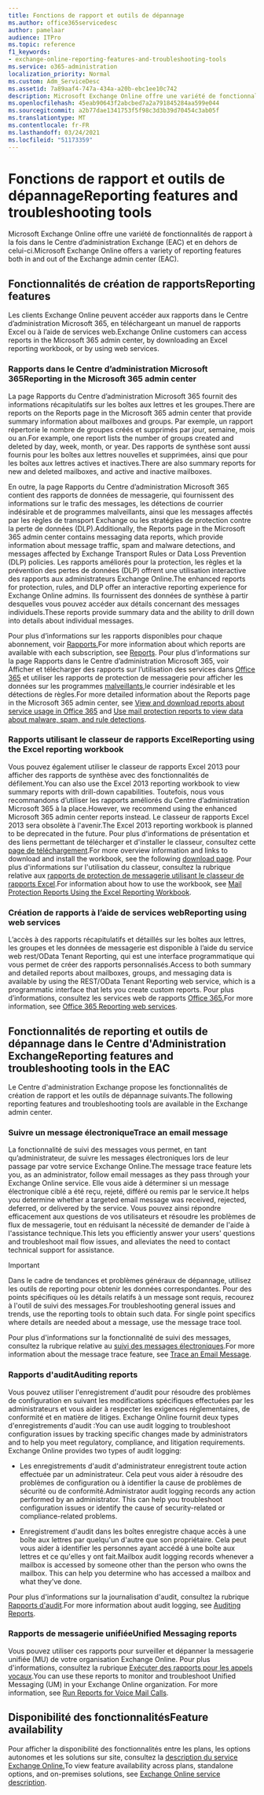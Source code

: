 ```yaml
---
title: Fonctions de rapport et outils de dépannage
ms.author: office365servicedesc
author: pamelaar
audience: ITPro
ms.topic: reference
f1_keywords:
- exchange-online-reporting-features-and-troubleshooting-tools
ms.service: o365-administration
localization_priority: Normal
ms.custom: Adm_ServiceDesc
ms.assetid: 7a89aaf4-747a-434a-a20b-ebc1ee10c742
description: Microsoft Exchange Online offre une variété de fonctionnalités de rapport à la fois dans le Centre d’administration Exchange (EAC) et en dehors de celui-ci.
ms.openlocfilehash: 45eab90643f2abcbed7a2a791845284aa599e044
ms.sourcegitcommit: a2b77dae1341753f5f98c3d3b39d70454c3ab05f
ms.translationtype: MT
ms.contentlocale: fr-FR
ms.lasthandoff: 03/24/2021
ms.locfileid: "51173359"
---
```

# <a name="reporting-features-and-troubleshooting-tools"></a><span data-ttu-id="93d7a-103">Fonctions de rapport et outils de dépannage</span><span class="sxs-lookup"><span data-stu-id="93d7a-103">Reporting features and troubleshooting tools</span></span>

<span data-ttu-id="93d7a-104">Microsoft Exchange Online offre une variété de fonctionnalités de rapport à la fois dans le Centre d’administration Exchange (EAC) et en dehors de celui-ci.</span><span class="sxs-lookup"><span data-stu-id="93d7a-104">Microsoft Exchange Online offers a variety of reporting features both in and out of the Exchange admin center (EAC).</span></span>
  
## <a name="reporting-features"></a><span data-ttu-id="93d7a-105">Fonctionnalités de création de rapports</span><span class="sxs-lookup"><span data-stu-id="93d7a-105">Reporting features</span></span>

<span data-ttu-id="93d7a-106">Les clients Exchange Online peuvent accéder aux rapports dans le Centre d’administration Microsoft 365, en téléchargeant un manuel de rapports Excel ou à l’aide de services web.</span><span class="sxs-lookup"><span data-stu-id="93d7a-106">Exchange Online customers can access reports in the Microsoft 365 admin center, by downloading an Excel reporting workbook, or by using web services.</span></span>
  
### <a name="reporting-in-the-microsoft-365-admin-center"></a><span data-ttu-id="93d7a-107">Rapports dans le Centre d’administration Microsoft 365</span><span class="sxs-lookup"><span data-stu-id="93d7a-107">Reporting in the Microsoft 365 admin center</span></span>

<span data-ttu-id="93d7a-108">La page Rapports du Centre d’administration Microsoft 365 fournit des informations récapitulatifs sur les boîtes aux lettres et les groupes.</span><span class="sxs-lookup"><span data-stu-id="93d7a-108">There are reports on the Reports page in the Microsoft 365 admin center that provide summary information about mailboxes and groups.</span></span> <span data-ttu-id="93d7a-109">Par exemple, un rapport répertorie le nombre de groupes créés et supprimés par jour, semaine, mois ou an.</span><span class="sxs-lookup"><span data-stu-id="93d7a-109">For example, one report lists the number of groups created and deleted by day, week, month, or year.</span></span> <span data-ttu-id="93d7a-110">Des rapports de synthèse sont aussi fournis pour les boîtes aux lettres nouvelles et supprimées, ainsi que pour les boîtes aux lettres actives et inactives.</span><span class="sxs-lookup"><span data-stu-id="93d7a-110">There are also summary reports for new and deleted mailboxes, and active and inactive mailboxes.</span></span> 
  
<span data-ttu-id="93d7a-111">En outre, la page Rapports du Centre d’administration Microsoft 365 contient des rapports de données de messagerie, qui fournissent des informations sur le trafic des messages, les détections de courrier indésirable et de programmes malveillants, ainsi que les messages affectés par les règles de transport Exchange ou les stratégies de protection contre la perte de données (DLP).</span><span class="sxs-lookup"><span data-stu-id="93d7a-111">Additionally, the Reports page in the Microsoft 365 admin center contains messaging data reports, which provide information about message traffic, spam and malware detections, and messages affected by Exchange Transport Rules or Data Loss Prevention (DLP) policies.</span></span> <span data-ttu-id="93d7a-112">Les rapports améliorés pour la protection, les règles et la prévention des pertes de données (DLP) offrent une utilisation interactive des rapports aux administrateurs Exchange Online.</span><span class="sxs-lookup"><span data-stu-id="93d7a-112">The enhanced reports for protection, rules, and DLP offer an interactive reporting experience for Exchange Online admins.</span></span> <span data-ttu-id="93d7a-113">Ils fournissent des données de synthèse à partir desquelles vous pouvez accéder aux détails concernant des messages individuels.</span><span class="sxs-lookup"><span data-stu-id="93d7a-113">These reports provide summary data and the ability to drill down into details about individual messages.</span></span>
  
<span data-ttu-id="93d7a-114">Pour plus d’informations sur les rapports disponibles pour chaque abonnement, voir [Rapports.](../office-365-platform-service-description/reports.md)</span><span class="sxs-lookup"><span data-stu-id="93d7a-114">For more information about which reports are available with each subscription, see [Reports](../office-365-platform-service-description/reports.md).</span></span> <span data-ttu-id="93d7a-115">Pour plus d’informations sur la page Rapports dans le Centre d’administration Microsoft 365, voir Afficher et télécharger des rapports sur l’utilisation des services dans [Office 365](/microsoft-365/admin/activity-reports/activity-reports) et utiliser les rapports de protection de messagerie pour afficher les données sur les programmes [malveillants,](/exchange/monitoring/use-mail-protection-reports)le courrier indésirable et les détections de règles.</span><span class="sxs-lookup"><span data-stu-id="93d7a-115">For more detailed information about the Reports page in the Microsoft 365 admin center, see [View and download reports about service usage in Office 365](/microsoft-365/admin/activity-reports/activity-reports) and [Use mail protection reports to view data about malware, spam, and rule detections](/exchange/monitoring/use-mail-protection-reports).</span></span>
  
### <a name="reporting-using-the-excel-reporting-workbook"></a><span data-ttu-id="93d7a-116">Rapports utilisant le classeur de rapports Excel</span><span class="sxs-lookup"><span data-stu-id="93d7a-116">Reporting using the Excel reporting workbook</span></span>

<span data-ttu-id="93d7a-117">Vous pouvez également utiliser le classeur de rapports Excel 2013 pour afficher des rapports de synthèse avec des fonctionnalités de défilement.</span><span class="sxs-lookup"><span data-stu-id="93d7a-117">You can also use the Excel 2013 reporting workbook to view summary reports with drill-down capabilities.</span></span> <span data-ttu-id="93d7a-118">Toutefois, nous vous recommandons d’utiliser les rapports améliorés du Centre d’administration Microsoft 365 à la place.</span><span class="sxs-lookup"><span data-stu-id="93d7a-118">However, we recommend using the enhanced Microsoft 365 admin center reports instead.</span></span> <span data-ttu-id="93d7a-119">Le classeur de rapports Excel 2013 sera obsolète à l'avenir.</span><span class="sxs-lookup"><span data-stu-id="93d7a-119">The Excel 2013 reporting workbook is planned to be deprecated in the future.</span></span> <span data-ttu-id="93d7a-120">Pour plus d'informations de présentation et des liens permettant de télécharger et d'installer le classeur, consultez cette [page de téléchargement](https://go.microsoft.com/fwlink/p/?LinkId=271776).</span><span class="sxs-lookup"><span data-stu-id="93d7a-120">For more overview information and links to download and install the workbook, see the following [download page](https://go.microsoft.com/fwlink/p/?LinkId=271776).</span></span> <span data-ttu-id="93d7a-121">Pour plus d'informations sur l'utilisation du classeur, consultez la rubrique relative aux [rapports de protection de messagerie utilisant le classeur de rapports Excel](/previous-versions/exchange-server/exchange-150/jj945734(v=exchg.150)).</span><span class="sxs-lookup"><span data-stu-id="93d7a-121">For information about how to use the workbook, see [Mail Protection Reports Using the Excel Reporting Workbook](/previous-versions/exchange-server/exchange-150/jj945734(v=exchg.150)).</span></span> 
  
### <a name="reporting-using-web-services"></a><span data-ttu-id="93d7a-122">Création de rapports à l’aide de services web</span><span class="sxs-lookup"><span data-stu-id="93d7a-122">Reporting using web services</span></span>

<span data-ttu-id="93d7a-123">L’accès à des rapports récapitulatifs et détaillés sur les boîtes aux lettres, les groupes et les données de messagerie est disponible à l’aide du service web rest/OData Tenant Reporting, qui est une interface programmatique qui vous permet de créer des rapports personnalisés.</span><span class="sxs-lookup"><span data-stu-id="93d7a-123">Access to both summary and detailed reports about mailboxes, groups, and messaging data is available by using the REST/OData Tenant Reporting web service, which is a programmatic interface that lets you create custom reports.</span></span> <span data-ttu-id="93d7a-124">Pour plus d’informations, consultez les services web de rapports [Office 365.](/previous-versions/office/developer/o365-enterprise-developers/jj984325(v=office.15))</span><span class="sxs-lookup"><span data-stu-id="93d7a-124">For more information, see [Office 365 Reporting web services](/previous-versions/office/developer/o365-enterprise-developers/jj984325(v=office.15)).</span></span>
  
## <a name="reporting-features-and-troubleshooting-tools-in-the-eac"></a><span data-ttu-id="93d7a-125">Fonctionnalités de reporting et outils de dépannage dans le Centre d'Administration Exchange</span><span class="sxs-lookup"><span data-stu-id="93d7a-125">Reporting features and troubleshooting tools in the EAC</span></span>

<span data-ttu-id="93d7a-126">Le Centre d'administration Exchange propose les fonctionnalités de création de rapport et les outils de dépannage suivants.</span><span class="sxs-lookup"><span data-stu-id="93d7a-126">The following reporting features and troubleshooting tools are available in the Exchange admin center.</span></span>
  
### <a name="trace-an-email-message"></a><span data-ttu-id="93d7a-127">Suivre un message électronique</span><span class="sxs-lookup"><span data-stu-id="93d7a-127">Trace an email message</span></span>

<span data-ttu-id="93d7a-128">La fonctionnalité de suivi des messages vous permet, en tant qu’administrateur, de suivre les messages électroniques lors de leur passage par votre service Exchange Online.</span><span class="sxs-lookup"><span data-stu-id="93d7a-128">The message trace feature lets you, as an administrator, follow email messages as they pass through your Exchange Online service.</span></span> <span data-ttu-id="93d7a-129">Elle vous aide à déterminer si un message électronique ciblé a été reçu, rejeté, différé ou remis par le service.</span><span class="sxs-lookup"><span data-stu-id="93d7a-129">It helps you determine whether a targeted email message was received, rejected, deferred, or delivered by the service.</span></span> <span data-ttu-id="93d7a-130">Vous pouvez ainsi répondre efficacement aux questions de vos utilisateurs et résoudre les problèmes de flux de messagerie, tout en réduisant la nécessité de demander de l'aide à l'assistance technique.</span><span class="sxs-lookup"><span data-stu-id="93d7a-130">This lets you efficiently answer your users' questions and troubleshoot mail flow issues, and alleviates the need to contact technical support for assistance.</span></span>
  
> [!IMPORTANT]
> <span data-ttu-id="93d7a-p107">Dans le cadre de tendances et problèmes généraux de dépannage, utilisez les outils de reporting pour obtenir les données correspondantes. Pour des points spécifiques où les détails relatifs à un message sont requis, recourez à l'outil de suivi des messages.</span><span class="sxs-lookup"><span data-stu-id="93d7a-p107">For troubleshooting general issues and trends, use the reporting tools to obtain such data. For single point specifics where details are needed about a message, use the message trace tool.</span></span> 
  
<span data-ttu-id="93d7a-133">Pour plus d'informations sur la fonctionnalité de suivi des messages, consultez la rubrique relative au [suivi des messages électroniques](/exchange/monitoring/trace-an-email-message/trace-an-email-message).</span><span class="sxs-lookup"><span data-stu-id="93d7a-133">For more information about the message trace feature, see [Trace an Email Message](/exchange/monitoring/trace-an-email-message/trace-an-email-message).</span></span>
  
### <a name="auditing-reports"></a><span data-ttu-id="93d7a-134">Rapports d'audit</span><span class="sxs-lookup"><span data-stu-id="93d7a-134">Auditing reports</span></span>

<span data-ttu-id="93d7a-p108">Vous pouvez utiliser l'enregistrement d'audit pour résoudre des problèmes de configuration en suivant les modifications spécifiques effectuées par les administrateurs et vous aider à respecter les exigences réglementaires, de conformité et en matière de litiges. Exchange Online fournit deux types d'enregistrements d'audit :</span><span class="sxs-lookup"><span data-stu-id="93d7a-p108">You can use audit logging to troubleshoot configuration issues by tracking specific changes made by administrators and to help you meet regulatory, compliance, and litigation requirements. Exchange Online provides two types of audit logging:</span></span>
  
- <span data-ttu-id="93d7a-p109">Les enregistrements d'audit d'administrateur enregistrent toute action effectuée par un administrateur. Cela peut vous aider à résoudre des problèmes de configuration ou à identifier la cause de problèmes de sécurité ou de conformité.</span><span class="sxs-lookup"><span data-stu-id="93d7a-p109">Administrator audit logging records any action performed by an administrator. This can help you troubleshoot configuration issues or identify the cause of security-related or compliance-related problems.</span></span> 
    
- <span data-ttu-id="93d7a-p110">Enregistrement d'audit dans les boîtes enregistre chaque accès à une boîte aux lettres par quelqu'un d'autre que son propriétaire. Cela peut vous aider à identifier les personnes ayant accédé à une boîte aux lettres et ce qu'elles y ont fait.</span><span class="sxs-lookup"><span data-stu-id="93d7a-p110">Mailbox audit logging records whenever a mailbox is accessed by someone other than the person who owns the mailbox. This can help you determine who has accessed a mailbox and what they've done.</span></span> 
    
<span data-ttu-id="93d7a-141">Pour plus d'informations sur la journalisation d'audit, consultez la rubrique [Rapports d'audit](/exchange/security-and-compliance/exchange-auditing-reports/exchange-auditing-reports).</span><span class="sxs-lookup"><span data-stu-id="93d7a-141">For more information about audit logging, see [Auditing Reports](/exchange/security-and-compliance/exchange-auditing-reports/exchange-auditing-reports).</span></span>
  
### <a name="unified-messaging-reports"></a><span data-ttu-id="93d7a-142">Rapports de messagerie unifiée</span><span class="sxs-lookup"><span data-stu-id="93d7a-142">Unified Messaging reports</span></span>

<span data-ttu-id="93d7a-p111">Vous pouvez utiliser ces rapports pour surveiller et dépanner la messagerie unifiée (MU) de votre organisation Exchange Online. Pour plus d'informations, consultez la rubrique [Exécuter des rapports pour les appels vocaux](/exchange/voice-mail-unified-messaging/run-voice-mail-call-reports/run-voice-mail-call-reports).</span><span class="sxs-lookup"><span data-stu-id="93d7a-p111">You can use these reports to monitor and troubleshoot Unified Messaging (UM) in your Exchange Online organization. For more information, see [Run Reports for Voice Mail Calls](/exchange/voice-mail-unified-messaging/run-voice-mail-call-reports/run-voice-mail-call-reports).</span></span>
  
## <a name="feature-availability"></a><span data-ttu-id="93d7a-145">Disponibilité des fonctionnalités</span><span class="sxs-lookup"><span data-stu-id="93d7a-145">Feature availability</span></span>

<span data-ttu-id="93d7a-146">Pour afficher la disponibilité des fonctionnalités entre les plans, les options autonomes et les solutions sur site, consultez la [description du service Exchange Online.](exchange-online-service-description.md)</span><span class="sxs-lookup"><span data-stu-id="93d7a-146">To view feature availability across plans, standalone options, and on-premises solutions, see [Exchange Online service description](exchange-online-service-description.md).</span></span>
